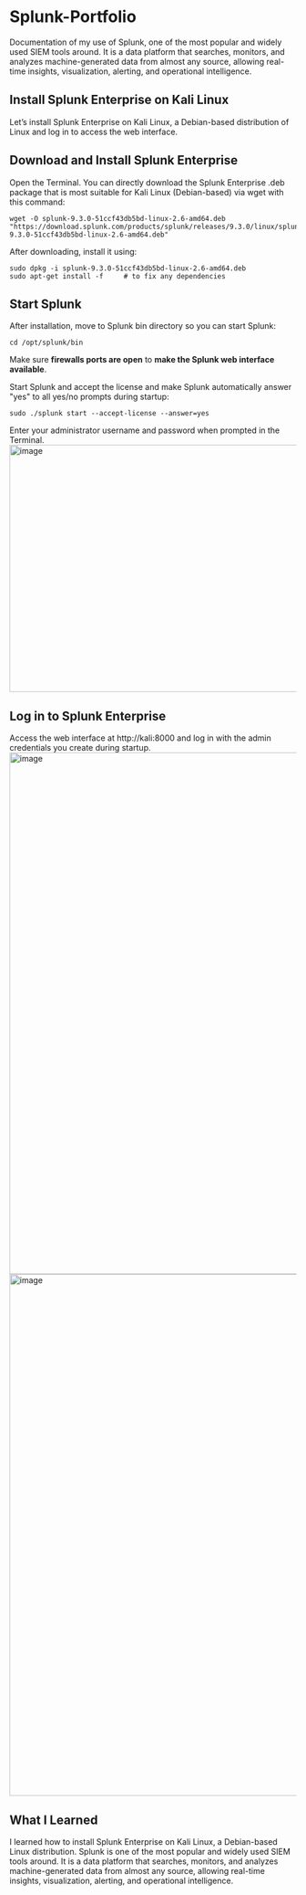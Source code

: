 # Splunk-Portfolio
Documentation of my use of Splunk, one of the most popular and widely used SIEM tools around.  It is a data platform that searches, monitors, and analyzes machine-generated data from almost any source, allowing real-time insights, visualization, alerting, and operational intelligence.  

## Install Splunk Enterprise on Kali Linux
Let’s install Splunk Enterprise on Kali Linux, a Debian-based distribution of Linux and log in to access the web interface.  

## Download and Install Splunk Enterprise
Open the Terminal. 
You can directly download the Splunk Enterprise .deb package that is most suitable for Kali Linux (Debian-based) via wget with this command:

	wget -O splunk-9.3.0-51ccf43db5bd-linux-2.6-amd64.deb "https://download.splunk.com/products/splunk/releases/9.3.0/linux/splunk-9.3.0-51ccf43db5bd-linux-2.6-amd64.deb"

After downloading, install it using:

	sudo dpkg -i splunk-9.3.0-51ccf43db5bd-linux-2.6-amd64.deb
	sudo apt-get install -f     # to fix any dependencies

## Start Splunk
After installation, move to Splunk bin directory so you can start Splunk:

	cd /opt/splunk/bin

Make sure **firewalls ports are open** to **make the Splunk web interface available**.  

Start Splunk and accept the license and make Splunk automatically answer "yes" to all yes/no prompts during startup:

	sudo ./splunk start --accept-license --answer=yes

Enter your administrator username and password when prompted in the Terminal.  
<img width="970" height="433" alt="image" src="https://github.com/user-attachments/assets/e39e638c-813b-451c-bafa-46ed9f0e23b5" />

## Log in to Splunk Enterprise
Access the web interface at http://kali:8000 and log in with the admin credentials you create during startup.
<img width="1431" height="914" alt="image" src="https://github.com/user-attachments/assets/f37ea09b-73dc-4427-b6df-d6104218f8c3" />
<img width="1431" height="914" alt="image" src="https://github.com/user-attachments/assets/e97a32e9-e19d-4b5c-abda-ca817775ac19" />

## What I Learned
I learned how to install Splunk Enterprise on Kali Linux, a Debian-based Linux distribution.  Splunk is one of the most popular and widely used SIEM tools around.  It is a data platform that searches, monitors, and analyzes machine-generated data from almost any source, allowing real-time insights, visualization, alerting, and operational intelligence.  
